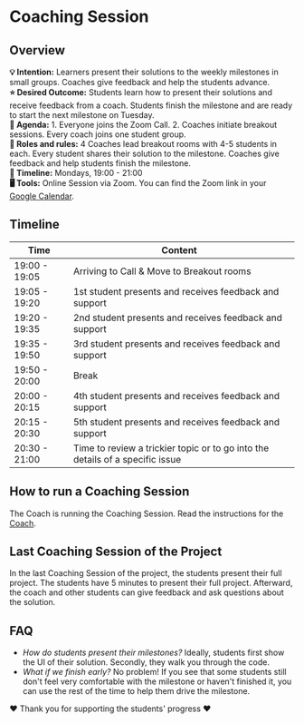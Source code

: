 # Coaching Session

## Overview
**💡 Intention:** Learners present their solutions to the weekly milestones in small groups. Coaches give feedback and help the students advance.\
**⭐ Desired Outcome:** Students learn how to present their solutions and receive feedback from a coach. Students finish the milestone and are ready to start the next milestone on Tuesday. \
**📝 Agenda:** 1. Everyone joins the Zoom Call. 2. Coaches initiate breakout sessions. Every coach joins one student group. \
**👤 Roles and rules:** 4 Coaches lead breakout rooms with 4-5 students in each. Every student shares their solution to the milestone. Coaches give feedback and help students finish the milestone. \
**📅 Timeline:** Mondays, 19:00 - 21:00 \
**🖥️ Tools:** Online Session via Zoom. You can find the Zoom link in your [Google Calendar](https://calendar.google.com/calendar/u/0/r).

## Timeline

| Time           | Content                                     |
| ---------| --------------------------------------|
|19:00 - 19:05| Arriving to Call & Move to Breakout rooms |
|19:05 - 19:20| 1st student presents and receives feedback and support |
|19:20 - 19:35| 2nd student presents and receives feedback and support |
|19:35 - 19:50| 3rd student presents and receives feedback and support|
|19:50 - 20:00| Break|
|20:00 - 20:15| 4th student presents and receives feedback and support|
|20:15 - 20:30| 5th student presents and receives feedback and support|
|20:30 - 21:00| Time to review a trickier topic or to go into the details of a specific issue |



## How to run a Coaching Session
The Coach is running the Coaching Session. Read the instructions for the [Coach](https://github.com/ReDI-School/fullstack_bootcamp/blob/main/volunteers/coach.md). 


## Last Coaching Session of the Project
In the last Coaching Session of the project, the students present their full project. The students have 5 minutes to present their full project. Afterward, the coach and other students can give feedback and ask questions about the solution. 


## FAQ
- _How do students present their milestones?_ Ideally, students first show the UI of their solution. Secondly, they walk you through the code.
- _What if we finish early?_ No problem! If you see that some students still don't feel very comfortable with the milestone or haven't finished it, you can use the rest of the time to help them drive the milestone.


❤️ Thank you for supporting the students' progress ❤
